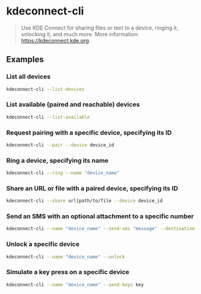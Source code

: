 # kdeconnect-cli

> Use KDE Connect for sharing files or text to a device, ringing it, unlocking it, and much more. More information: <https://kdeconnect.kde.org>.

## Examples

### List all devices

```bash
kdeconnect-cli --list-devices
```

### List available (paired and reachable) devices

```bash
kdeconnect-cli --list-available
```

### Request pairing with a specific device, specifying its ID

```bash
kdeconnect-cli --pair --device device_id
```

### Ring a device, specifying its name

```bash
kdeconnect-cli --ring --name "device_name"
```

### Share an URL or file with a paired device, specifying its ID

```bash
kdeconnect-cli --share url|path/to/file --device device_id
```

### Send an SMS with an optional attachment to a specific number

```bash
kdeconnect-cli --name "device_name" --send-sms "message" --destination phone_number --attachment path/to/file
```

### Unlock a specific device

```bash
kdeconnect-cli --name "device_name" --unlock
```

### Simulate a key press on a specific device

```bash
kdeconnect-cli --name "device_name" --send-keys key
```
